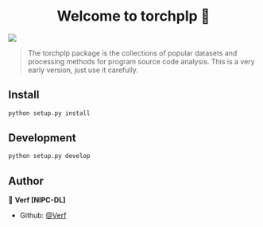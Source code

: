 <h1 align="center">Welcome to torchplp 👋</h1>
<p>
  <img src="https://img.shields.io/badge/version-0.01-blue.svg?cacheSeconds=2592000" />
</p>

> The torchplp package is the collections of popular datasets and processing methods for program source code analysis. This is a very early version, just use it carefully.

## Install

```sh
python setup.py install
```

## Development

```sh
python setup.py develop
```

## Author
👤 **Verf [NIPC-DL]**

* Github: [@Verf](https://github.com/Verf)

